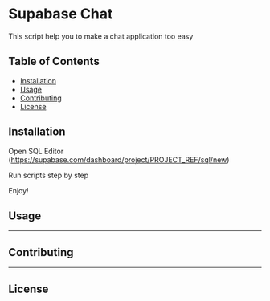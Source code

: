 # Supabase Chat

This script help you to make a chat application too easy

## Table of Contents

- [Installation](#installation)
- [Usage](#usage)
- [Contributing](#contributing)
- [License](#license)

## Installation

Open SQL Editor (https://supabase.com/dashboard/project/PROJECT_REF/sql/new)

Run scripts step by step

Enjoy!

## Usage

---

## Contributing

---

## License

